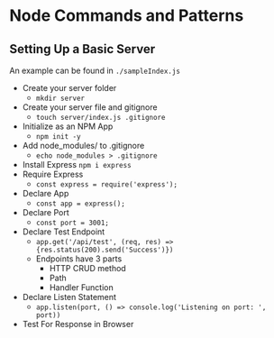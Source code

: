 # Node Commands and Patterns

## Setting Up a Basic Server

An example can be found in `./sampleIndex.js`

- Create your server folder
  - `mkdir server`
- Create your server file and gitignore
  - `touch server/index.js .gitignore`
- Initialize as an NPM App
  - `npm init -y`
- Add node_modules/ to .gitignore
  - `echo node_modules > .gitignore`
- Install Express
  `npm i express`
- Require Express
  - `const express = require('express');`
- Declare App
  - `const app = express();`
- Declare Port
  - `const port = 3001;`
- Declare Test Endpoint
  - `app.get('/api/test', (req, res) => {res.status(200).send('Success')})`
  - Endpoints have 3 parts
    - HTTP CRUD method
    - Path
    - Handler Function
- Declare Listen Statement
  - `app.listen(port, () => console.log('Listening on port: ', port))`
- Test For Response in Browser
